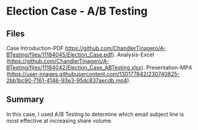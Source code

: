 # Election Case - A/B Testing

## Files 
Case Introduction-PDF https://github.com/ChandlerTinagero/A-BTesting/files/11184045/Election_Case.pdf). 
Analysis-Excel (https://github.com/ChandlerTinagero/A-BTesting/files/11184042/Election_Case_ABTesting.xlsx). 
Presentation-MP4 (https://user-images.githubusercontent.com/130177842/230740825-2bb1bc90-7161-4146-93e3-95dc837aecdb.mp4). 

## Summary
In this case, I used A/B Testing to determine which email subject line is most effective at increasing share volume.
